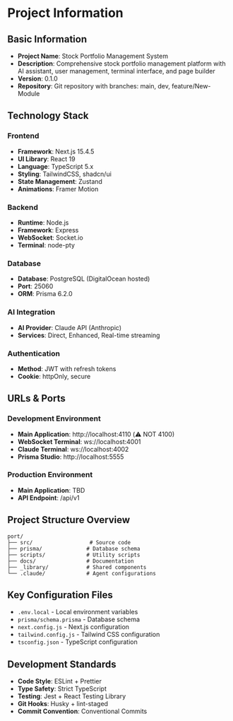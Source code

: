 # Project Information

## Basic Information

- **Project Name**: Stock Portfolio Management System
- **Description**: Comprehensive stock portfolio management platform with AI assistant, user management, terminal interface, and page builder
- **Version**: 0.1.0
- **Repository**: Git repository with branches: main, dev, feature/New-Module

## Technology Stack

### Frontend

- **Framework**: Next.js 15.4.5
- **UI Library**: React 19
- **Language**: TypeScript 5.x
- **Styling**: TailwindCSS, shadcn/ui
- **State Management**: Zustand
- **Animations**: Framer Motion

### Backend

- **Runtime**: Node.js
- **Framework**: Express
- **WebSocket**: Socket.io
- **Terminal**: node-pty

### Database

- **Database**: PostgreSQL (DigitalOcean hosted)
- **Port**: 25060
- **ORM**: Prisma 6.2.0

### AI Integration

- **AI Provider**: Claude API (Anthropic)
- **Services**: Direct, Enhanced, Real-time streaming

### Authentication

- **Method**: JWT with refresh tokens
- **Cookie**: httpOnly, secure

## URLs & Ports

### Development Environment

- **Main Application**: http://localhost:4110 (⚠️ NOT 4100)
- **WebSocket Terminal**: ws://localhost:4001
- **Claude Terminal**: ws://localhost:4002
- **Prisma Studio**: http://localhost:5555

### Production Environment

- **Main Application**: TBD
- **API Endpoint**: /api/v1

## Project Structure Overview

```
port/
├── src/                  # Source code
├── prisma/              # Database schema
├── scripts/             # Utility scripts
├── docs/                # Documentation
├── _library/            # Shared components
└── .claude/             # Agent configurations
```

## Key Configuration Files

- `.env.local` - Local environment variables
- `prisma/schema.prisma` - Database schema
- `next.config.js` - Next.js configuration
- `tailwind.config.js` - Tailwind CSS configuration
- `tsconfig.json` - TypeScript configuration

## Development Standards

- **Code Style**: ESLint + Prettier
- **Type Safety**: Strict TypeScript
- **Testing**: Jest + React Testing Library
- **Git Hooks**: Husky + lint-staged
- **Commit Convention**: Conventional Commits
